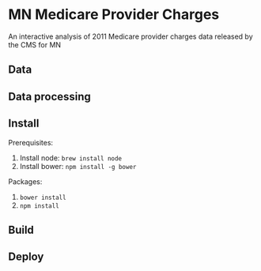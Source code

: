# MN Medicare Provider Charges

An interactive analysis of 2011 Medicare provider charges data released by the CMS for MN

## Data


## Data processing


## Install

Prerequisites:

1. Install node: `brew install node`
1. Install bower: `npm install -g bower`

Packages:

1. `bower install`
1. `npm install`


## Build


## Deploy